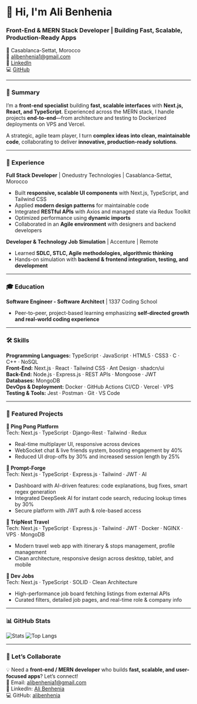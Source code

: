 # 👋 Hi, I'm **Ali Benhenia**

### **Front-End & MERN Stack Developer | Building Fast, Scalable, Production-Ready Apps**

📍 Casablanca-Settat, Morocco  
📧 alibenhenia1@gmail.com  
🔗 [LinkedIn](https://www.linkedin.com/in/ali-benhenia/)  
💻 [GitHub](https://github.com/alibenhenia)

---

### 🚀 Summary

I’m a **front-end specialist** building **fast, scalable interfaces** with **Next.js, React, and TypeScript**. Experienced across the MERN stack, I handle projects **end-to-end**—from architecture and testing to Dockerized deployments on VPS and Vercel.  

A strategic, agile team player, I turn **complex ideas into clean, maintainable code**, collaborating to deliver **innovative, production-ready solutions**.

---

### 💼 Experience

**Full Stack Developer** | Onedustry Technologies | Casablanca-Settat, Morocco  
- Built **responsive, scalable UI components** with Next.js, TypeScript, and Tailwind CSS  
- Applied **modern design patterns** for maintainable code  
- Integrated **RESTful APIs** with Axios and managed state via Redux Toolkit  
- Optimized performance using **dynamic imports**  
- Collaborated in an **Agile environment** with designers and backend developers  

**Developer & Technology Job Simulation** | Accenture | Remote  
- Learned **SDLC, STLC, Agile methodologies, algorithmic thinking**  
- Hands-on simulation with **backend & frontend integration, testing, and development**

---

### 🎓 Education

**Software Engineer - Software Architect** | 1337 Coding School  
- Peer-to-peer, project-based learning emphasizing **self-directed growth and real-world coding experience**

---

### 🛠 Skills

**Programming Languages:** TypeScript · JavaScript · HTML5 · CSS3 · C · C++ · NoSQL  
**Front-End:** Next.js · React · Tailwind CSS · Ant Design · shadcn/ui  
**Back-End:** Node.js · Express.js · REST APIs · Mongoose · JWT  
**Databases:** MongoDB  
**DevOps & Deployment:** Docker · GitHub Actions CI/CD · Vercel · VPS  
**Testing & Tools:** Jest · Postman · Git · VS Code  

---

### 🌟 Featured Projects

**🔸 Ping Pong Platform**  
Tech: Next.js · TypeScript · Django-Rest · Tailwind · Redux  
- Real-time multiplayer UI, responsive across devices  
- WebSocket chat & live friends system, boosting engagement by 40%  
- Reduced UI drop-offs by 30% and increased session length by 25%  

**🔸 Prompt-Forge**  
Tech: Next.js · TypeScript · Express.js · Tailwind · JWT · AI  
- Dashboard with AI-driven features: code explanations, bug fixes, smart regex generation  
- Integrated DeepSeek AI for instant code search, reducing lookup times by 30%  
- Secure platform with JWT auth & role-based access  

**🔸 TripNest Travel**  
Tech: Next.js · TypeScript · Express.js · Tailwind · JWT · Docker · NGINX · VPS · MongoDB  
- Modern travel web app with itinerary & stops management, profile management  
- Clean architecture, responsive design across desktop, tablet, and mobile  

**🔸 Dev Jobs**  
Tech: Next.js · TypeScript · SOLID · Clean Architecture  
- High-performance job board fetching listings from external APIs  
- Curated filters, detailed job pages, and real-time role & company info  

---

### 📊 GitHub Stats

![Stats](https://github-readme-stats.vercel.app/api?username=alibenhenia&show_icons=true&theme=radical)
![Top Langs](https://github-readme-stats.vercel.app/api/top-langs/?username=alibenhenia&layout=compact&theme=radical)

---

### 🤝 Let’s Collaborate

💡 Need a **front-end / MERN developer** who builds **fast, scalable, and user-focused apps**? Let’s connect!  
📧 Email: alibenhenia1@gmail.com  
🔗 LinkedIn: [Ali Benhenia](https://www.linkedin.com/in/ali-benhenia/)  
💻 GitHub: [alibenhenia](https://github.com/alibenhenia)
